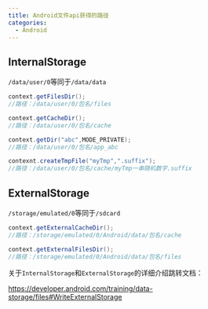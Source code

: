 ```yaml
---
title: Android文件api获得的路径
categories:
  - Android
---
```


## InternalStorage

`/data/user/0`等同于`/data/data`

```java
context.getFilesDir();
//路径：/data/user/0/包名/files
```

``` java
context.getCacheDir();
//路径：/data/user/0/包名/cache
```

``` java
context.getDir("abc",MODE_PRIVATE);
//路径：/data/user/0/包名/app_abc
```

``` java
contexnt.createTmpFile("myTmp",".suffix");
//路径：/data/user/0/包名/cache/myTmp一串随机数字.suffix
```



## ExternalStorage

`/storage/emulated/0`等同于`/sdcard`

```java
context.getExternalCacheDir();
//路径：/storage/emulated/0/Android/data/包名/cache
```

``` java
context.getExternalFilesDir();
//路径：/storage/emulated/0/Android/data/包名/files
```



关于`InternalStorage`和`ExternalStorage`的详细介绍跳转文档：

https://developer.android.com/training/data-storage/files#WriteExternalStorage
                                                                                                                                                                                                                                                                                                                                                                                                                                                                                                                                                                                                                                                                                                                                                                                                                                                                                                                                                                                                                                                                                                                                                                                                                                                                                                                                                                                                                                                                                                                                                                                                                                                                                                                                                                                                                                                                                                                                                                                                                                                                                                                                                                                                                                                                                                                                                                                                                                                                                                                                                                                                                                                                                                                                                                                                                                                                                                                                                                                                                                                                                                                                                                                                                                                                                                                                                                                                                                                                                                                                                                                                                                                                                                                                                                                                                                                                                                                                                                                                                                                                                                                                                                                                                                                                                                                                                                                                                                                                                                                                                                                                                                                                                                                                                                                                                                                                                                                                                                                                                                                                                                                                                                                                                                                                                                                                                                                                                                                                                                                                                                                                                                                                                                                                                                                                                                                                                                                                                                                                                                                                                                                                                                                                                                                                                                                                                                                                                                                                                                                                                                                                                                                                                                                                                                                                                                                                                                                                                                                                                                                                                                                                                                                                                                                                                                                                                                                                                                                                                                                                                                                                                                                                                                                                                                                                                                                                                                                                                                                                                                                                                                                                                                                                                                                                                                                                                                                                                                                                                                                                                                                                                                                                                                                                                                                                                                                                                                                                                                                                                                                                                                                                                                                                                                                                                                                                                                                                                                                                                                                                                                                                                                                                                                                                                                                        